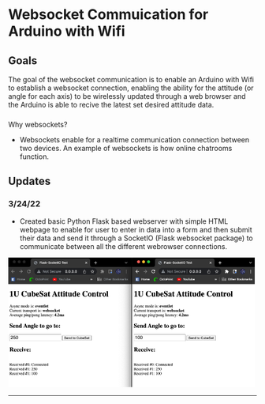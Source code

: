 # Websocket Commuication for Arduino with Wifi

## Goals
The goal of the websocket communication is to enable an Arduino with Wifi to establish a websocket connection, enabling the ability for the attitude (or angle for each axis) to be wirelessly updated through a web browser and the Arduino is able to recive the latest set desired attitude data. 

### 
Why websockets?
- Websockets enable for a realtime communication connection between two devices. An example of websockets is how online chatrooms function. 

## Updates 

### 3/24/22
- Created basic Python Flask based webserver with simple HTML webpage to enable for user to enter in data into a form and then submit their data and send it through a SocketIO (Flask websocket package) to communicate between all the different webrowser connections.

<p float="center">
    <img src="https://github.com/dylanballback/CubeSat_Attitude_Control/blob/main/Images/Software/Flask_socketio_server_test.png" width="500" >
</p>

---